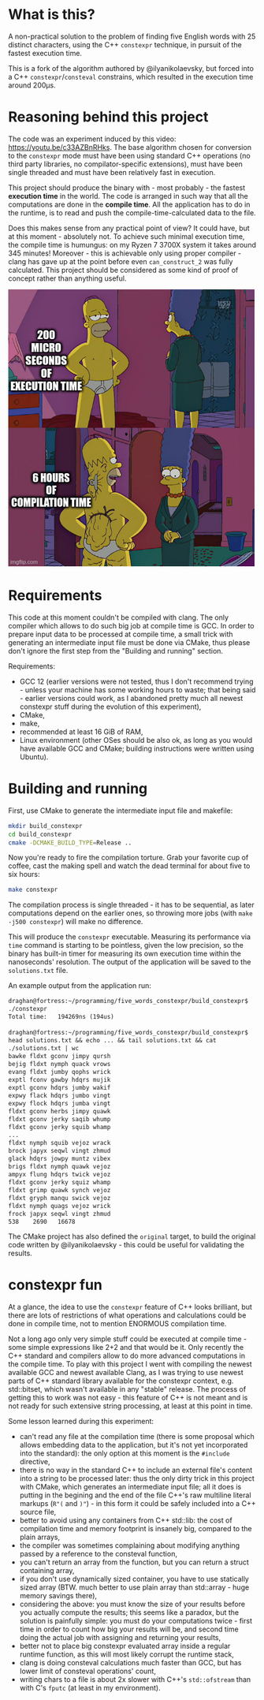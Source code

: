 # What is this?

A non-practical solution to the problem of finding five English words with 25 distinct characters, using the C++ `constexpr` technique, in pursuit of the fastest execution time.

This is a fork of the algorithm authored by @ilyanikolaevsky, but forced into a C++ `constexpr`/`consteval` constrains, which resulted in the execution time around 200µs.

# Reasoning behind this project

The code was an experiment induced by this video: https://youtu.be/c33AZBnRHks.
The base algorithm chosen for conversion to the `constexpr` mode must have been using standard C++ operations (no third party libraries, no compilator-specific extensions), must have been single threaded and must have been relatively fast in execution.

This project should produce the binary with - most probably - the fastest **execution time** in the world. The code is arranged in such way that all the computations are done in the **compile time**. All the application has to do in the runtime, is to read and push the compile-time-calculated data to the file.

Does this makes sense from any practical point of view? It could have, but at this moment - absolutely not. To achieve such minimal execution time, the compile time is humungus: on my Ryzen 7 3700X system it takes around 345 minutes! Moreover - this is achievable only using proper compiler - clang has gave up at the point before even `can_construct_2` was fully calculated. This project should be considered as some kind of proof of concept rather than anything useful.

![meme of Homer comparing execution time vs compilation time](meme.jpg)

# Requirements

This code at this moment couldn't be compiled with clang. The only compiler which allows to do such big job at compile time is GCC. In order to prepare input data to be processed at compile time, a small trick with generating an intermediate input file must be done via CMake, thus please don't ignore the first step from the "Building and running" section.

Requirements:
- GCC 12 (earlier versions were not tested, thus I don't recommend trying - unless your machine has some working hours to waste; that being said - earlier versions could work, as I abandoned pretty much all newest constexpr stuff during the evolution of this experiment),
- CMake,
- make,
- recommended at least 16 GiB of RAM,
- Linux environment (other OSes should be also ok, as long as you would have available GCC and CMake; building instructions were written using Ubuntu).

# Building and running

First, use CMake to generate the intermediate input file and makefile:

```sh
mkdir build_constexpr
cd build_constexpr
cmake -DCMAKE_BUILD_TYPE=Release ..
```

Now you're ready to fire the compilation torture. Grab your favorite cup of coffee, cast the making spell and watch the dead terminal for about five to six hours:

```sh
make constexpr
```

The compilation process is single threaded - it has to be sequential, as later computations depend on the earlier ones, so throwing more jobs (with `make -j500 constexpr`) will make no difference.

This will produce the `constexpr` executable. Measuring its performance via `time` command is starting to be pointless, given the low precision, so the binary has built-in timer for measuring its own execution time within the nanoseconds' resolution. The output of the application will be saved to the `solutions.txt` file.

An example output from the application run:

```ShellSession
draghan@fortress:~/programming/five_words_constexpr/build_constexpr$ ./constexpr
Total time:   194269ns (194us)

draghan@fortress:~/programming/five_words_constexpr/build_constexpr$ head solutions.txt && echo ... && tail solutions.txt && cat ./solutions.txt | wc
bawke fldxt gconv jimpy qursh
bejig fldxt nymph quack vrows
evang fldxt jumby qophs wrick
exptl fconv gawby hdqrs mujik
exptl gconv hdqrs jumby wakif
expwy flack hdqrs jumbo vingt
expwy flock hdqrs jumba vingt
fldxt gconv herbs jimpy quawk
fldxt gconv jerky saqib whump
fldxt gconv jerky squib whamp
...
fldxt nymph squib vejoz wrack
brock japyx seqwl vingt zhmud
glack hdqrs jowpy muntz vibex
brigs fldxt nymph quawk vejoz
ampyx flung hdqrs twick vejoz
fldxt gconv jerky squiz whamp
fldxt grimp quawk synch vejoz
fldxt gryph manqu swick vejoz
fldxt nymph quags vejoz wrick
frock japyx seqwl vingt zhmud
538    2690   16678
```

The CMake project has also defined the `original` target, to build the original code written by @ilyanikolaevsky - this could be useful for validating the results.

# constexpr fun

At a glance, the idea to use the `constexpr` feature of C++ looks brilliant, but there are lots of restrictions of what operations and calculations could be done in compile time, not to mention ENORMOUS compilation time.

Not a long ago only very simple stuff could be executed at compile time - some simple expressions like 2+2 and that would be it. Only recently the C++ standard and compilers allow to do more advanced computations in the compile time. To play with this project I went with compiling the newest available GCC and newest available Clang, as I was trying to use newest parts of C++ standard library available for the constexpr context, e.g. std::bitset, which wasn't available in any "stable" release.
The process of getting this to work was not easy - this feature of C++ is not meant and is not ready for such extensive string processing, at least at this point in time.

Some lesson learned during this experiment:
- can't read any file at the compilation time (there is some proposal which allows embedding data to the application, but it's not yet incorporated into the standard): the only option at this moment is the `#include` directive,
- there is no way in the standard C++ to include an external file's content into a string to be processed later: thus the only dirty trick in this project with CMake, which generates an intermediate input file; all it does is putting in the begining and the end of the file C++'s raw multiline literal markups (`R"(` and `)"`) - in this form it could be safely included into a C++ source file,
- better to avoid using any containers from C++ std::lib: the cost of compilation time and memory footprint is insanely big, compared to the plain arrays,
- the compiler was sometimes complaining about modifying anything passed by a reference to the consteval function,
- you can't return an array from the function, but you can return a struct containing array,
- if you don't use dynamically sized container, you have to use statically sized array (BTW. much better to use plain array than std::array - huge memory savings there),
- considering the above: you must know the size of your results before you actually compute the results; this seems like a paradox, but the solution is painfully simple: you must do your computations twice - first time in order to count how big your results will be, and second time doing the actual job with assigning and returning your results,
- better not to place big constexpr evaluated array inside a regular runtime function, as this will most likely corrupt the runtime stack,
- clang is doing consteval calculations much faster than GCC, but has lower limit of consteval operations' count,
- writing chars to a file is about 2x slower with C++'s `std::ofstream` than with C's `fputc` (at least in my environment).
